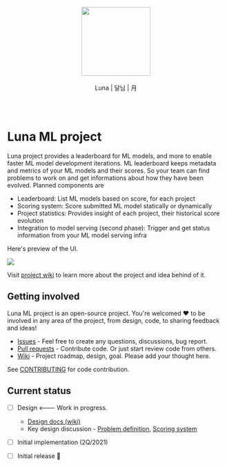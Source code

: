 <br /><br />
<p align="center">
  <img width="160px" src="https://user-images.githubusercontent.com/1540981/108800725-c77ec080-7548-11eb-9013-b28ee4ee4879.png" />
  <br /><br />
  Luna | 달님 | 月
</p>
<br />
<br />

# Luna ML project

Luna project provides a leaderboard for ML models, and more to enable faster ML model development iterations. ML leaderboard keeps metadata and metrics of your ML models and their scores. So your team can find problems to work on and get informations about how they have been evolved. Planned components are

 - Leaderboard: List ML models based on score, for each project
 - Scoring system: Score submitted ML model statically or dynamically
 - Project statistics: Provides insight of each project, their historical score evolution
 - Integration to model serving (second phase): Trigger and get status information from your ML model serving infra


Here's preview of the UI.

![](https://user-images.githubusercontent.com/1540981/108799967-afa63d00-7546-11eb-8123-c6ce016fc256.png)


Visit [project wiki](https://github.com/luna-ml/luna/wiki) to learn more about the project and idea behind of it.

## Getting involved

Luna ML project is an open-source project. You're welcomed ❤️ to be involved in any area of the project, from design, code, to sharing feedback and ideas!

 - [Issues](https://github.com/luna-ml/luna/issues) - Feel free to create any questions, discussions, bug report.
 - [Pull requests](https://github.com/luna-ml/luna/pulls) - Contribute code. Or just start review code from others. 
 - [Wiki](https://github.com/luna-ml/luna/wiki) - Project roadmap, design, goal. Please add your thought here.

See [CONTRIBUTING](https://github.com/luna-ml/luna/blob/main/CONTRIBUTING.rst) for code contribution.

## Current status

 - [ ] Design <--- Work in progress.
   - [Design docs (wiki)](https://github.com/luna-ml/luna/wiki)
   - Key design discussion - [Problem definition](https://github.com/luna-ml/luna/issues/1), [Scoring system](https://github.com/luna-ml/luna/issues/2)
 - [ ] Initial implementation (2Q/2021)
 - [ ] Initial release 🎉

